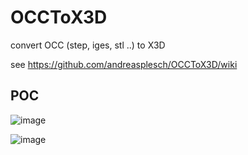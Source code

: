 # OCCToX3D
convert OCC (step, iges, stl ..) to X3D

see
https://github.com/andreasplesch/OCCToX3D/wiki

## POC

![image](https://user-images.githubusercontent.com/6171115/79693142-f9dbd500-8236-11ea-8368-9acf93991301.png)

![image](https://user-images.githubusercontent.com/6171115/79696764-a5dbeb00-824c-11ea-80e4-4b6fd443ea16.png)
